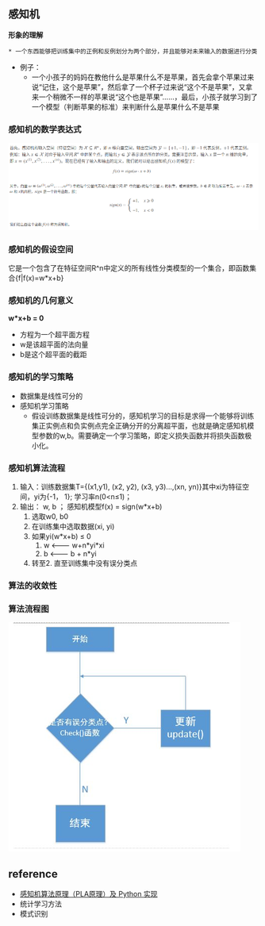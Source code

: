 ## 感知机

**形象的理解**

	* 一个东西能够把训练集中的正例和反例划分为两个部分，并且能够对未来输入的数据进行分类
 * 例子：
   	* 一个小孩子的妈妈在教他什么是苹果什么不是苹果，首先会拿个苹果过来说“记住，这个是苹果”，然后拿了一个杯子过来说“这个不是苹果”，又拿来一个稍微不一样的苹果说“这个也是苹果”……，最后，小孩子就学习到了一个模型（判断苹果的标准）来判断什么是苹果什么不是苹果

### 感知机的数学表达式

![image](https://raw.githubusercontent.com/KongWiki/cloudImg/master/统计学习方法-感知机-数学表示.png)

### 感知机的假设空间

它是一个包含了在特征空间R^n中定义的所有线性分类模型的一个集合，即函数集合{f|f(x)=w*x+b}

### 感知机的几何意义

**w\*x+b = 0**

* 方程为一个超平面方程
* w是该超平面的法向量
* b是这个超平面的截距



### 感知机的学习策略

* 数据集是线性可分的
* 感知机学习策略
  * 假设训练数据集是线性可分的，感知机学习的目标是求得一个能够将训练集正实例点和负实例点完全正确分开的分离超平面，也就是确定感知机模型参数的w,b。需要确定一个学习策略，即定义损失函数并将损失函数极小化。

### 感知机算法流程

1. 输入：训练数据集T={(x1,y1), (x2, y2), (x3, y3)...,(xn, yn)}其中xi为特征空间，yi为{-1， 1}; 学习率n(0<n≤1)；
2. 输出： w, b ； 感知机模型f(x) = sign(w\*x+b)
   1. 选取w0, b0
   2. 在训练集中选取数据(xi, yi)
   3. 如果yi(w\*x+b) ≤ 0
      1. w <--- w+n\*yi\*xi
      2. b <--- b + n\*yi
   4.  转至2. 直至训练集中没有误分类点

### 算法的收敛性

### 算法流程图

![感知机](https://raw.githubusercontent.com/KongWiki/cloudImg/master/统计学习方法-感知机-流程图.png)

## reference

* [感知机算法原理（PLA原理）及 Python 实现](https://blog.csdn.net/Artprog/article/details/61614452)
* 统计学习方法
* 模式识别